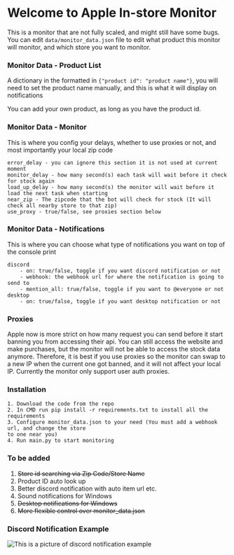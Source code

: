 # Welcome to Apple In-store Monitor

This is a monitor that are not fully scaled, and might still have some bugs. You can edit
```data/monitor_data.json``` file to edit what product this monitor will monitor, and which store you want to monitor.

### Monitor Data - Product List
A dictionary in the formatted in `{"product id": "product name"}`, you will need to set the product
name manually, and this is what it will display on notifications

You can add your own product, as long as you have the product id.

### Monitor Data - Monitor
This is where you config your delays, whether to use proxies or not, and most importantly your local zip code
```
error_delay - you can ignore this section it is not used at current moment
monitor_delay - how many second(s) each task will wait before it check for stock again
load_up_delay - how many second(s) the monitor will wait before it load the next task when starting
near_zip - The zipcode that the bot will check for stock (It will check all nearby store to that zip)
use_proxy - true/false, see proxies section below
```

### Monitor Data - Notifications
This is where you can choose what type of notifications you want on top of the console print
```
discord
    - on: true/false, toggle if you want discord notification or not
    - webhook: the webhook url for where the notification is going to send to
    - mention_all: true/false, toggle if you want to @everyone or not
desktop
    - on: true/false, toggle if you want desktop notification or not
```

### Proxies
Apple now is more strict on how many request you can send before it start banning you from accessing
their api. You can still access the website and make purchases, but the monitor will not be able to
access the stock data anymore. Therefore, it is best if you use proxies so the monitor can swap to a 
new IP when the current one got banned, and it will not affect your local IP. Currently the monitor only
support user auth proxies. 

### Installation
```
1. Download the code from the repo
2. In CMD run pip install -r requirements.txt to install all the requirements
3. Configure monitor_data.json to your need (You must add a webhook url, and change the store 
to one near you)
4. Run main.py to start monitoring
```

### To be added

1. ~~Store id searching via Zip Code/Store Name~~
2. Product ID auto look up
3. Better discord notification with auto item url etc.
4. Sound notifications for Windows
5. ~~Desktop notifications for Windows~~
6. ~~More flexible control over monitor_data.json~~


### Discord Notification Example
![This is a picture of discord notification example](https://media.discordapp.net/attachments/895816713554235513/896186072613138502/unknown.png)
